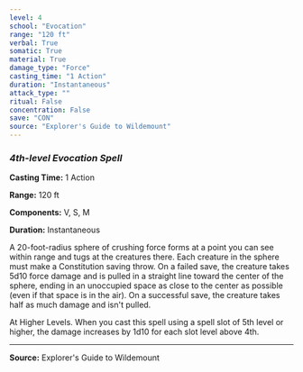 ```yaml
---
level: 4
school: "Evocation"
range: "120 ft"
verbal: True
somatic: True
material: True
damage_type: "Force"
casting_time: "1 Action"
duration: "Instantaneous"
attack_type: ""
ritual: False
concentration: False
save: "CON"
source: "Explorer's Guide to Wildemount"
---
```


### *4th-level Evocation Spell*

**Casting Time:** 1 Action

**Range:** 120 ft

**Components:** V, S, M

**Duration:** Instantaneous

A 20-foot-radius sphere of crushing force forms at a point you can see within range and tugs at the creatures there. Each creature in the sphere must make a Constitution saving throw. On a failed save, the creature takes 5d10 force damage and is pulled in a straight line toward the center of the sphere, ending in an unoccupied space as close to the center as possible (even if that space is in the air). On a successful save, the creature takes half as much damage and isn't pulled.
 
 At Higher Levels. When you cast this spell using a spell slot of 5th level or higher, the damage increases by 1d10 for each slot level above 4th.

---
**Source:** Explorer's Guide to Wildemount
